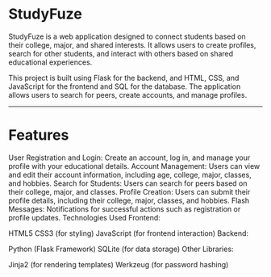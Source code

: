 # StudyFuze
StudyFuze is a web application designed to connect students based on their college, major, and shared interests. It allows users to create profiles, search for other students, and interact with others based on shared educational experiences.

This project is built using Flask for the backend, and HTML, CSS, and JavaScript for the frontend and SQL for the database. The application allows users to search for peers, create accounts, and manage profiles.

---

# Features
User Registration and Login: Create an account, log in, and manage your profile with your educational details.
Account Management: Users can view and edit their account information, including age, college, major, classes, and hobbies.
Search for Students: Users can search for peers based on their college, major, and classes.
Profile Creation: Users can submit their profile details, including their college, major, classes, and hobbies.
Flash Messages: Notifications for successful actions such as registration or profile updates.
Technologies Used
Frontend:

HTML5
CSS3 (for styling)
JavaScript (for frontend interaction)
Backend:

Python (Flask Framework)
SQLite (for data storage)
Other Libraries:

Jinja2 (for rendering templates)
Werkzeug (for password hashing)
